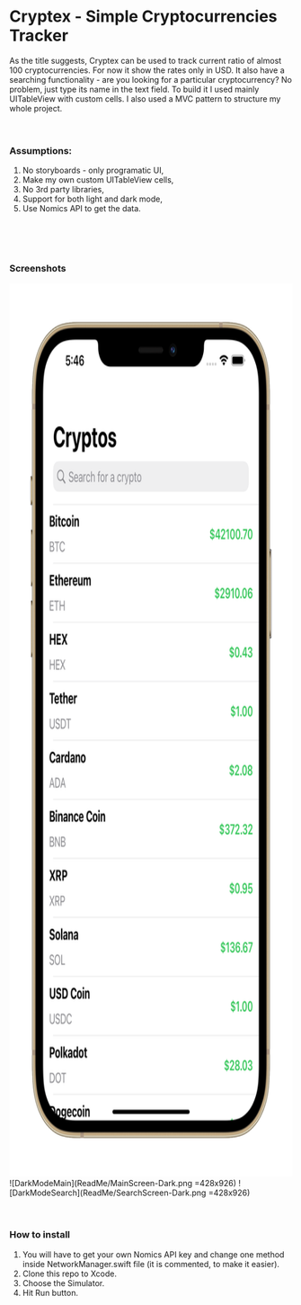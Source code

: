 # Cryptex - Simple Cryptocurrencies Tracker

As the title suggests, Cryptex can be used to track current ratio of almost 100 cryptocurrencies. For now it show the rates only in USD. It also have a searching functionality - are you looking for a particular cryptocurrency? No problem, just type its name in the text field. To build it I used mainly UITableView with custom cells. I also used a MVC pattern to structure my whole project.
<br>
<br>
<br>

### Assumptions:
1. No storyboards - only programatic UI,
2. Make my own custom UITableView cells,
3. No 3rd party libraries,
4. Support for both light and dark mode,
5. Use Nomics API to get the data.
<br>
<br>
<br>

### Screenshots
<img src="ReadMe/MainScreen-Light.png" width="842" height="1589">
![DarkModeMain](ReadMe/MainScreen-Dark.png =428x926)
![DarkModeSearch](ReadMe/SearchScreen-Dark.png =428x926)

<br>
<br>
<br>

### How to install
1. You will have to get your own Nomics API key and change one method inside NetworkManager.swift file (it is commented, to make it easier).
2. Clone this repo to Xcode.
3. Choose the Simulator.
4. Hit Run button.
